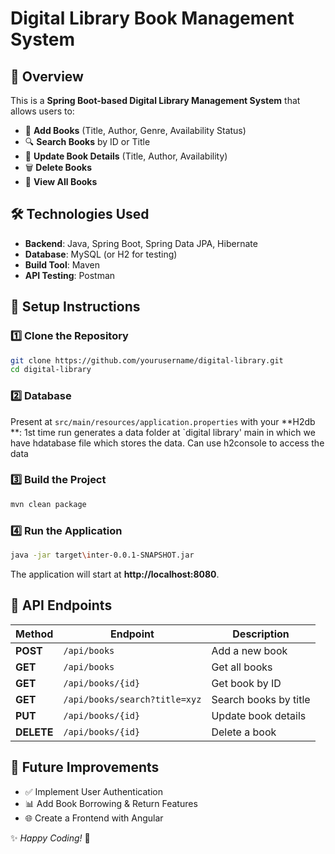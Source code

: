# Digital Library Book Management System

## 📌 Overview
This is a **Spring Boot-based Digital Library Management System** that allows users to:
- 📖 **Add Books** (Title, Author, Genre, Availability Status)
- 🔍 **Search Books** by ID or Title
- 📝 **Update Book Details** (Title, Author, Availability)
- 🗑️ **Delete Books**
- 📜 **View All Books**

## 🛠️ Technologies Used
- **Backend**: Java, Spring Boot, Spring Data JPA, Hibernate
- **Database**: MySQL (or H2 for testing)
- **Build Tool**: Maven
- **API Testing**: Postman

## 🚀 Setup Instructions
### **1️⃣ Clone the Repository**
```sh
git clone https://github.com/yourusername/digital-library.git
cd digital-library
```

### **2️⃣ Database**
Present at `src/main/resources/application.properties` with your **H2db **:
1st time run generates a data folder at `digital library' main in which we have hdatabase file which stores the data.
Can use h2console to access the data  

### **3️⃣ Build the Project**
```sh
mvn clean package
```

### **4️⃣ Run the Application**
```sh
java -jar target\inter-0.0.1-SNAPSHOT.jar
```

The application will start at **http://localhost:8080**.

## 📡 API Endpoints
| Method  | Endpoint                 | Description                      |
|---------|--------------------------|------------------------------    |
| **POST**   | `/api/books`              | Add a new book               |
| **GET**    | `/api/books`              | Get all books                |
| **GET**    | `/api/books/{id}`         | Get book by ID               |
| **GET**    | `/api/books/search?title=xyz` | Search books by title    |
| **PUT**    | `/api/books/{id}`         | Update book details          |
| **DELETE** | `/api/books/{id}`         | Delete a book                |

## 🚀 Future Improvements
- ✅ Implement User Authentication
- 📊 Add Book Borrowing & Return Features
- 🌐 Create a Frontend with Angular


✨ _Happy Coding!_ 🚀

